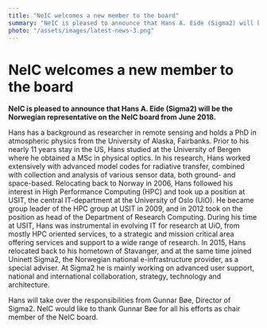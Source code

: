 ```yaml
---
title: "NeIC welcomes a new member to the board"
summary: "NeIC is pleased to announce that Hans A. Eide (Sigma2) will be the Norwegian representative on the NeIC board from June 2018."
photo: "/assets/images/latest-news-3.png"
---
```


NeIC welcomes a new member to the board
===========================

**NeIC is pleased to announce that Hans A. Eide (Sigma2) will be the Norwegian representative on the NeIC board from June 2018.** 

Hans has a background as researcher in remote sensing and holds a PhD in atmospheric physics from the University of Alaska, Fairbanks.
Prior to his nearly 11 years stay in the US, Hans studied at the University of Bergen where he obtained a MSc in physical optics. In his 
research, Hans worked extensively with advanced model codes for radiative transfer, combined with collection and analysis of various sensor
data, both ground- and space-based. Relocating back to Norway in 2006, Hans followed his interest in High Performance Computing (HPC) and
took up a position at USIT, the central IT-department at the University of Oslo (UiO). He became group leader of the HPC group at USIT in 
2009, and in 2012 took on the position as head of the Department of Research Computing. During his time at USIT, Hans was instrumental in
evolving IT for research at UiO, from mostly HPC oriented services, to a strategic and mission critical area offering services and support
to a wide range of research. In 2015, Hans relocated back to his hometown of Stavanger, and at the same time joined Uninett Sigma2, the 
Norwegian national e-infrastructure provider, as a special adviser. At Sigma2 he is mainly working on advanced user support, national and
international collaboration, strategy, technology and architecture.

Hans will take over the responsibilities from Gunnar Bøe, Director of Sigma2. NeIC would like to thank Gunnar Bøe for all his efforts as
chair member of the NeIC board.  
